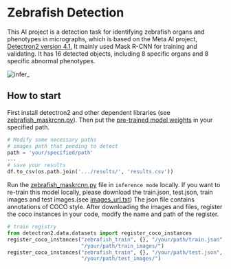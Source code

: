 # Zebrafish Detection
This AI project is a detection task for identifying zebrafish organs and phenotypes in micrographs, which is based on the Meta AI project, [Detectron2 version 4.1.](https://github.com/facebookresearch/detectron2) It mainly used Mask R-CNN for training and validating. It has 16 detected objects, including 8 specific organs and 8 specific abnormal phenotypes. 

![infer_](https://user-images.githubusercontent.com/57084033/177120642-c2a074d5-0c78-4a35-99f8-85f1ae02a80c.gif)

## How to start
First install detectron2 and other dependent libraries (see [zebrafish_maskrcnn.py](https://github.com/gonggqing/zebrafish_detection/blob/ddff5e1871fb63bbb34f46db6785534ed34c017a/zebrafish_maskrcnn.py)). 
Then put the [pre-trained model weights](https://drive.google.com/file/d/1yyREJccnKeRDJ4BOnFMt3FNddC_w4fm_/view?usp=sharing) in your specified path.
```python
# Modify some necessary paths
# images path that pending to detect
path = 'your/specified/path'
...
# save your results
df.to_csv(os.path.join('.../results/', 'results.csv'))
```
Run the [zebrafish_maskrcnn.py](https://github.com/gonggqing/zebrafish_detection/blob/ddff5e1871fb63bbb34f46db6785534ed34c017a/zebrafish_maskrcnn.py) file in `inference mode` locally.
If you want to re-train this model locally, please download the train.json, test.json, train images and test images.(see [images_url.txt](https://github.com/gonggqing/zebrafish_detection/blob/fa6b5911c9373ff5d726fe5b4af44394f8cb81f5/images/images_url.txt)) The json file contains annotations of COCO style. After downloading the images and files, register the coco instances in your code, modify the name and path of the register.
```python
# train registry
from detectron2.data.datasets import register_coco_instances
register_coco_instances("zebrafish_train", {}, "/your/path/train.json",
                        "/your/path/train_images/")
register_coco_instances("zebrafish_train", {}, "/your/path/test.json",
                        "/your/path/test_images/")
```
